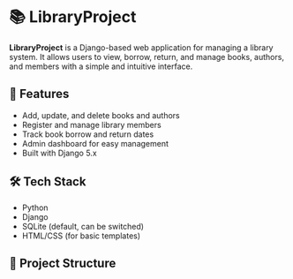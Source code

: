 # 📚 LibraryProject

**LibraryProject** is a Django-based web application for managing a library system. It allows users to view, borrow, return, and manage books, authors, and members with a simple and intuitive interface.

## 🚀 Features

- Add, update, and delete books and authors
- Register and manage library members
- Track book borrow and return dates
- Admin dashboard for easy management
- Built with Django 5.x

## 🛠️ Tech Stack

- Python
- Django
- SQLite (default, can be switched)
- HTML/CSS (for basic templates)

## 📂 Project Structure

